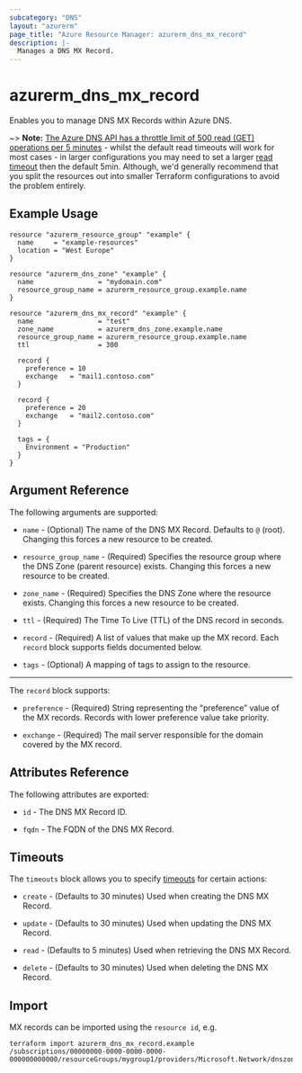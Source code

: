 ```yaml
---
subcategory: "DNS"
layout: "azurerm"
page_title: "Azure Resource Manager: azurerm_dns_mx_record"
description: |-
  Manages a DNS MX Record.
---
```


# azurerm_dns_mx_record

Enables you to manage DNS MX Records within Azure DNS.

~> **Note:** [The Azure DNS API has a throttle limit of 500 read (GET) operations per 5 minutes](https://docs.microsoft.com/azure/azure-resource-manager/management/request-limits-and-throttling#network-throttling) - whilst the default read timeouts will work for most cases - in larger configurations you may need to set a larger [read timeout](https://www.terraform.io/language/resources/syntax#operation-timeouts) then the default 5min. Although, we'd generally recommend that you split the resources out into smaller Terraform configurations to avoid the problem entirely.

## Example Usage

```hcl
resource "azurerm_resource_group" "example" {
  name     = "example-resources"
  location = "West Europe"
}

resource "azurerm_dns_zone" "example" {
  name                = "mydomain.com"
  resource_group_name = azurerm_resource_group.example.name
}

resource "azurerm_dns_mx_record" "example" {
  name                = "test"
  zone_name           = azurerm_dns_zone.example.name
  resource_group_name = azurerm_resource_group.example.name
  ttl                 = 300

  record {
    preference = 10
    exchange   = "mail1.contoso.com"
  }

  record {
    preference = 20
    exchange   = "mail2.contoso.com"
  }

  tags = {
    Environment = "Production"
  }
}
```

## Argument Reference

The following arguments are supported:

* `name` - (Optional) The name of the DNS MX Record. Defaults to `@` (root). Changing this forces a new resource to be created.

* `resource_group_name` - (Required) Specifies the resource group where the DNS Zone (parent resource) exists. Changing this forces a new resource to be created.

* `zone_name` - (Required) Specifies the DNS Zone where the resource exists. Changing this forces a new resource to be created.

* `ttl` - (Required) The Time To Live (TTL) of the DNS record in seconds.

* `record` - (Required) A list of values that make up the MX record. Each `record` block supports fields documented below.

* `tags` - (Optional) A mapping of tags to assign to the resource.

---

The `record` block supports:

* `preference` - (Required) String representing the "preference” value of the MX records. Records with lower preference value take priority.

* `exchange` - (Required) The mail server responsible for the domain covered by the MX record.

## Attributes Reference

The following attributes are exported:

* `id` - The DNS MX Record ID.

* `fqdn` - The FQDN of the DNS MX Record.

## Timeouts

The `timeouts` block allows you to specify [timeouts](https://www.terraform.io/language/resources/syntax#operation-timeouts) for certain actions:

* `create` - (Defaults to 30 minutes) Used when creating the DNS MX Record.

* `update` - (Defaults to 30 minutes) Used when updating the DNS MX Record.

* `read` - (Defaults to 5 minutes) Used when retrieving the DNS MX Record.

* `delete` - (Defaults to 30 minutes) Used when deleting the DNS MX Record.

## Import

MX records can be imported using the `resource id`, e.g.

```shell
terraform import azurerm_dns_mx_record.example /subscriptions/00000000-0000-0000-0000-000000000000/resourceGroups/mygroup1/providers/Microsoft.Network/dnszones/zone1/MX/myrecord1
```
